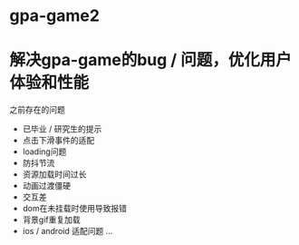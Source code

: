 # gpa-game2
# 解决gpa-game的bug / 问题，优化用户体验和性能
之前存在的问题
- 已毕业 / 研究生的提示
- 点击下滑事件的适配
- loading问题
- 防抖节流
- 资源加载时间过长
- 动画过渡僵硬
- 交互差
- dom在未挂载时使用导致报错
- 背景gif重复加载
- ios / android 适配问题
...
